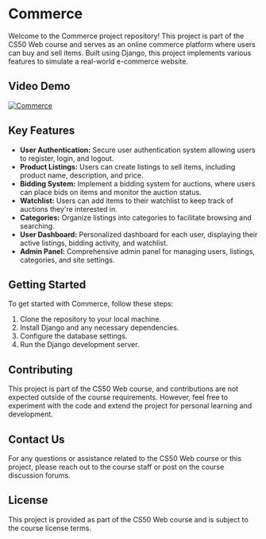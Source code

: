 # Commerce

Welcome to the Commerce project repository! This project is part of the CS50 Web course and serves as an online commerce platform where users can buy and sell items. Built using Django, this project implements various features to simulate a real-world e-commerce website.

## Video Demo

[![Commerce](http://img.youtube.com/vi/U4pmqFhbStQ/0.jpg)](http://www.youtube.com/watch?v=U4pmqFhbStQ)


## Key Features

- **User Authentication:** Secure user authentication system allowing users to register, login, and logout.
- **Product Listings:** Users can create listings to sell items, including product name, description, and price.
- **Bidding System:** Implement a bidding system for auctions, where users can place bids on items and monitor the auction status.
- **Watchlist:** Users can add items to their watchlist to keep track of auctions they're interested in.
- **Categories:** Organize listings into categories to facilitate browsing and searching.
- **User Dashboard:** Personalized dashboard for each user, displaying their active listings, bidding activity, and watchlist.
- **Admin Panel:** Comprehensive admin panel for managing users, listings, categories, and site settings.

## Getting Started

To get started with Commerce, follow these steps:

1. Clone the repository to your local machine.
2. Install Django and any necessary dependencies.
3. Configure the database settings.
4. Run the Django development server.


## Contributing

This project is part of the CS50 Web course, and contributions are not expected outside of the course requirements. However, feel free to experiment with the code and extend the project for personal learning and development.

## Contact Us

For any questions or assistance related to the CS50 Web course or this project, please reach out to the course staff or post on the course discussion forums.

## License

This project is provided as part of the CS50 Web course and is subject to the course license terms.

